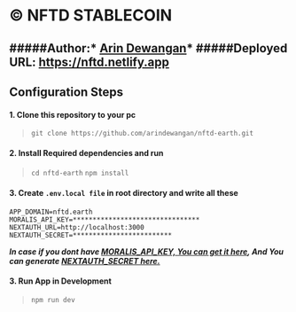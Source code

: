 
# &copy; NFTD STABLECOIN
#####Author:* [Arin Dewangan](https://arindewangan.vercel.app/ "Arin Dewangan")*
#####Deployed URL: https://nftd.netlify.app
------------

## Configuration Steps

#### 1. Clone this repository to your pc
> `git clone https://github.com/arindewangan/nftd-earth.git`

#### 2. Install Required dependencies and run
> `cd nftd-earth` 
`npm install`

#### 3. Create `.env.local file` in root directory and write all these
    APP_DOMAIN=nftd.earth
    MORALIS_API_KEY=********************************
    NEXTAUTH_URL=http://localhost:3000
    NEXTAUTH_SECRET=*************************
***In case if you dont have [MORALIS_API_KEY, You can get it here](https://moralis.io/ "MORALIS_API_KEY, You can get it here"),
And You can generate [NEXTAUTH_SECRET here.](https://generate-secret.now.sh/32 "And You can generate NEXTAUTH_SECRET here.")***

#### 3. Run App in Development
> `npm run dev`



